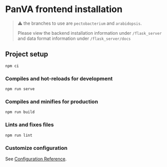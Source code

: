 # PanVA frontend installation

> <p> ⚠️ the branches to use are <code>pectobacterium</code> and <code>arabidopsis</code>.</p>
> Please view the backend installation information under <code>/flask_server</code> and data format information under <code>/flask_server/docs</code>

## Project setup
```
npm ci
```

### Compiles and hot-reloads for development
```
npm run serve
```

### Compiles and minifies for production
```
npm run build
```

### Lints and fixes files
```
npm run lint
```

### Customize configuration
See [Configuration Reference](https://cli.vuejs.org/config/).
